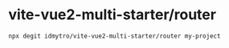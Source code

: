 # vite-vue2-multi-starter/router

```
npx degit idmytro/vite-vue2-multi-starter/router my-project
```
